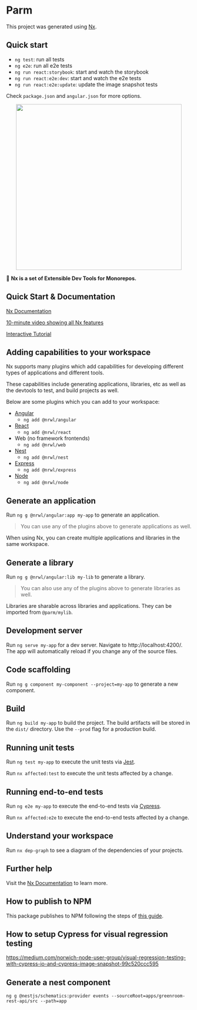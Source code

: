 # Parm

This project was generated using [Nx](https://nx.dev).

## Quick start

* `ng test`: run all tests
* `ng e2e`: run all e2e tests
* `ng run react:storybook`: start and watch the storybook
* `ng run react:e2e:dev`: start and watch the e2e tests
* `ng run react:e2e:update`: update the image snapshot tests

Check `package.json` and `angular.json` for more options.

<p align="center"><img src="https://raw.githubusercontent.com/nrwl/nx/master/nx-logo.png" width="450"></p>

🔎 **Nx is a set of Extensible Dev Tools for Monorepos.**

## Quick Start & Documentation

[Nx Documentation](https://nx.dev/angular)

[10-minute video showing all Nx features](https://nx.dev/angular/getting-started/what-is-nx)

[Interactive Tutorial](https://nx.dev/angular/tutorial/01-create-application)

## Adding capabilities to your workspace

Nx supports many plugins which add capabilities for developing different types of applications and different tools.

These capabilities include generating applications, libraries, etc as well as the devtools to test, and build projects as well.

Below are some plugins which you can add to your workspace:

- [Angular](https://angular.io)
  - `ng add @nrwl/angular`
- [React](https://reactjs.org)
  - `ng add @nrwl/react`
- Web (no framework frontends)
  - `ng add @nrwl/web`
- [Nest](https://nestjs.com)
  - `ng add @nrwl/nest`
- [Express](https://expressjs.com)
  - `ng add @nrwl/express`
- [Node](https://nodejs.org)
  - `ng add @nrwl/node`

## Generate an application

Run `ng g @nrwl/angular:app my-app` to generate an application.

> You can use any of the plugins above to generate applications as well.

When using Nx, you can create multiple applications and libraries in the same workspace.

## Generate a library

Run `ng g @nrwl/angular:lib my-lib` to generate a library.

> You can also use any of the plugins above to generate libraries as well.

Libraries are sharable across libraries and applications. They can be imported from `@parm/mylib`.

## Development server

Run `ng serve my-app` for a dev server. Navigate to http://localhost:4200/. The app will automatically reload if you change any of the source files.

## Code scaffolding

Run `ng g component my-component --project=my-app` to generate a new component.

## Build

Run `ng build my-app` to build the project. The build artifacts will be stored in the `dist/` directory. Use the `--prod` flag for a production build.

## Running unit tests

Run `ng test my-app` to execute the unit tests via [Jest](https://jestjs.io).

Run `nx affected:test` to execute the unit tests affected by a change.

## Running end-to-end tests

Run `ng e2e my-app` to execute the end-to-end tests via [Cypress](https://www.cypress.io).

Run `nx affected:e2e` to execute the end-to-end tests affected by a change.

## Understand your workspace

Run `nx dep-graph` to see a diagram of the dependencies of your projects.

## Further help

Visit the [Nx Documentation](https://nx.dev/angular) to learn more.

## How to publish to NPM
This package publishes to NPM following the steps of [this guide](https://blog.nrwl.io/publishing-react-libraries-made-easy-d5b3d013deba).

## How to setup Cypress for visual regression testing
https://medium.com/norwich-node-user-group/visual-regression-testing-with-cypress-io-and-cypress-image-snapshot-99c520ccc595

## Generate a nest component
```
ng g @nestjs/schematics:provider events --sourceRoot=apps/greenroom-rest-api/src --path=app 
```
